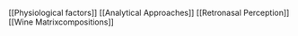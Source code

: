 [[Physiological factors]]
[[Analytical Approaches]]
[[Retronasal Perception]]
[[Wine Matrixcompositions]]
